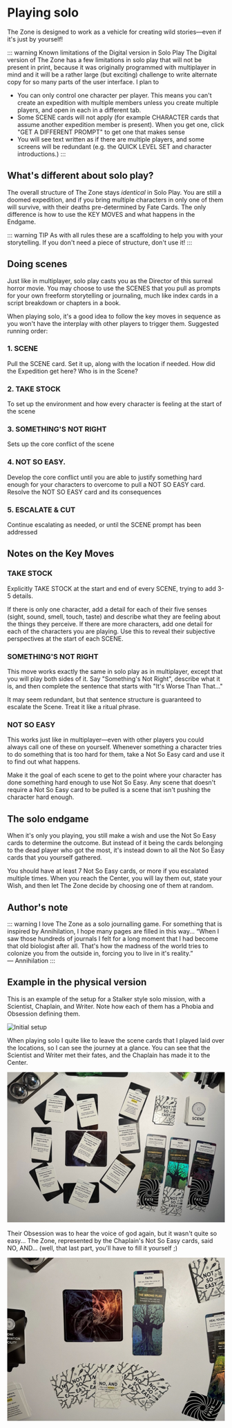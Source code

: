 # Playing solo
The Zone is designed to work as a vehicle for creating wild stories—even if it's just by yourself! 

::: warning Known limitations of the Digital version in Solo Play
The Digital version of The Zone has a few limitations in solo play that will not be present in print, because it was originally programmed with multiplayer in mind and it will be a rather large (but exciting) challenge to write alternate copy for so many parts of the user interface. I plan to 

* You can only control one character per player. This means you can't create an expedition with multiple members unless you create multiple players, and open in each in a different tab. 
* Some SCENE cards will not apply (for example CHARACTER cards that assume another expedition member is present). When you get one, click "GET A DIFFERENT PROMPT" to get one that makes sense
* You will see text written as if there are multiple players, and some screens will be redundant (e.g. the QUICK LEVEL SET and character introductions.) 
:::

## What's different about solo play?
The overall structure of The Zone stays *identical* in Solo Play. You are still a doomed expedition, and if you bring multiple characters in only one of them will survive, with their deaths pre-determined by Fate Cards. The only difference is how to use the KEY MOVES and what happens in the Endgame. 

::: warning TIP
As with all rules these are a scaffolding to help you with your storytelling. If you don't need a piece of structure, don't use it!
:::

## Doing scenes

Just like in multiplayer, solo play casts you as the Director of this surreal horror movie. You may choose to use the SCENES that you pull as prompts for your own freeform storytelling or journaling, much like index cards in a script breakdown or chapters in a book. 

When playing solo, it's a good idea to follow the key moves in sequence as you won't have the interplay with other players to trigger them. Suggested running order:

### 1. SCENE
Pull the SCENE card. Set it up, along with the location if needed. How did the Expedition get here? Who is in the Scene? 

### 2. TAKE STOCK 
To set up the environment and how every character is feeling at the start of the scene

### 3. SOMETHING'S NOT RIGHT
Sets up the core conflict of the scene

### 4. NOT SO EASY. 
Develop the core conflict until you are able to justify something hard enough for your characters to overcome to pull a NOT SO EASY card. Resolve the NOT SO EASY card and its consequences

### 5. ESCALATE & CUT
Continue escalating as needed, or until the SCENE prompt has been addressed


## Notes on the Key Moves

### TAKE STOCK

Explicitly TAKE STOCK at the start and end of every SCENE, trying to add 3-5 details. 

If there is only one character, add a detail for each of their five senses (sight, sound, smell, touch, taste) and describe what they are feeling about the things they perceive. If there are more characters, add one detail for each of the characters you are playing. Use this to reveal their subjective perspectives at the start of each SCENE.

### SOMETHING'S NOT RIGHT
This move works exactly the same in solo play as in multiplayer, except that you will play both sides of it. Say "Something's Not Right", describe what it is, and then complete the sentence that starts with "It's Worse Than That..."

It may seem redundant, but that sentence structure is guaranteed to escalate the Scene. Treat it like a ritual phrase.

### NOT SO EASY
This works just like in multiplayer—even with other players you could always call one of these on yourself. Whenever something a character tries to do something that is too hard for them, take a Not So Easy card and use it to find out what happens.

Make it the goal of each scene to get to the point where your character has done something hard enough to use Not So Easy. Any scene that doesn't require a Not So Easy card to be pulled is a scene that isn't pushing the character hard enough.


## The solo endgame
When it's only you playing, you still make a wish and use the Not So Easy cards to determine the outcome. But instead of it being the cards belonging to the dead player who got the most, it's instead down to all the Not So Easy cards that you yourself gathered.

You should have at least 7 Not So Easy cards, or more if you escalated multiple times. When you reach the Center, you will lay them out, state your Wish, and then let The Zone decide by choosing one of them at random.


## Author's note
::: warning I love The Zone as a solo journalling game. For something that is inspired by Annihilation, I hope many pages are filled in this way...
“When I saw those hundreds of journals I felt for a long moment that I had become that old biologist after all. That's how the madness of the world tries to colonize you from the outside in, forcing you to live in it's reality.”
— Annihilation
:::

## Example in the physical version

This is an example of the setup for a Stalker style solo mission, with a Scientist, Chaplain, and Writer. Note how each of them has a Phobia and Obsession defining them. 

![Initial setup](../images/soloplay.gif)

When playing solo I quite like to leave the scene cards that I played laid over the locations, so I can see the journey at a glance. You can see that the Scientist and Writer met their fates, and the Chaplain has made it to the Center.

![After all scenes are played](../images/soloplay2.jpeg)

Their Obsession was to hear the voice of god again, but it wasn't quite so easy... The Zone, represented by the Chaplain's Not So Easy cards, said NO, AND... (well, that last part, you'll have to fill it yourself ;)

![The Wish](../images/soloplay3.jpeg)